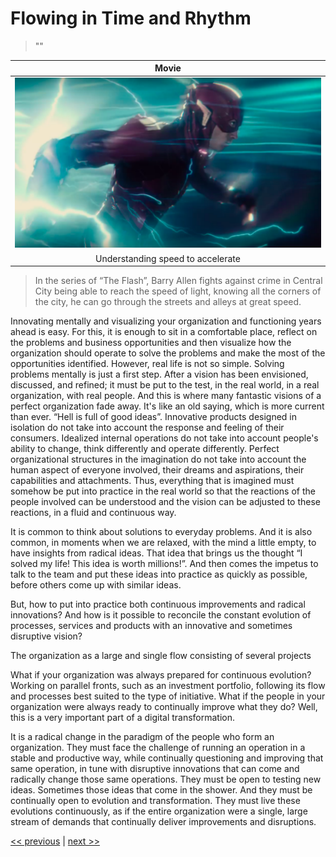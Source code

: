 # Flowing in Time and Rhythm

>""

| Movie |
| :---: |
|![](../../images/flowing_in_time_and_rhythm.png)|
|Understanding speed to accelerate|

>In the series of “The Flash”, Barry Allen fights against crime in Central City being able to reach the speed of light, knowing all the corners of the city, he can go through the streets and alleys at great speed.

Innovating mentally and visualizing your organization and functioning years ahead is easy. For this, it is enough to sit in a comfortable place, reflect on the problems and business opportunities and then visualize how the organization should operate to solve the problems and make the most of the opportunities identified. However, real life is not so simple. Solving problems mentally is just a first step. After a vision has been envisioned, discussed, and refined; it must be put to the test, in the real world, in a real organization, with real people. And this is where many fantastic visions of a perfect organization fade away. It's like an old saying, which is more current than ever. “Hell is full of good ideas”. Innovative products designed in isolation do not take into account the response and feeling of their consumers. Idealized internal operations do not take into account people's ability to change, think differently and operate differently. Perfect organizational structures in the imagination do not take into account the human aspect of everyone involved, their dreams and aspirations, their capabilities and attachments. Thus, everything that is imagined must somehow be put into practice in the real world so that the reactions of the people involved can be understood and the vision can be adjusted to these reactions, in a fluid and continuous way.

It is common to think about solutions to everyday problems. And it is also common, in moments when we are relaxed, with the mind a little empty, to have insights from radical ideas. That idea that brings us the thought “I solved my life! This idea is worth millions!”. And then comes the impetus to talk to the team and put these ideas into practice as quickly as possible, before others come up with similar ideas.

But, how to put into practice both continuous improvements and radical innovations? And how is it possible to reconcile the constant evolution of processes, services and products with an innovative and sometimes disruptive vision?

The organization as a large and single flow consisting of several projects

What if your organization was always prepared for continuous evolution? Working on parallel fronts, such as an investment portfolio, following its flow and processes best suited to the type of initiative. What if the people in your organization were always ready to continually improve what they do? Well, this is a very important part of a digital transformation.

It is a radical change in the paradigm of the people who form an organization. They must face the challenge of running an operation in a stable and productive way, while continually questioning and improving that same operation, in tune with disruptive innovations that can come and radically change those same operations. They must be open to testing new ideas. Sometimes those ideas that come in the shower. And they must be continually open to evolution and transformation. They must live these evolutions continuously, as if the entire organization were a single, large stream of demands that continually deliver improvements and disruptions.

[<< previous](7-creating_historical_journeys) | [next >>](../0-glassbox_organizations.md)
